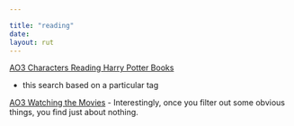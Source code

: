 ```yaml
---

title: "reading"
date: 
layout: rut
---
```


[AO3 Characters Reading Harry Potter
Books](
https://archiveofourown.org/works?utf8=%E2%9C%93&commit=Sort+and+Filter&work_search%5Bsort_column%5D=revised_at&include_work_search%5Bfandom_ids%5D%5B%5D=136512&work_search%5Bother_tag_names%5D=&exclude_work_search%5Bcategory_ids%5D%5B%5D=23&exclude_work_search%5Bcategory_ids%5D%5B%5D=2246&exclude_work_search%5Brelationship_ids%5D%5B%5D=36746&exclude_work_search%5Brelationship_ids%5D%5B%5D=46159&work_search%5Bexcluded_tag_names%5D=Severitus+%7C+Severus+Snape+is+Harry+Potter%27s+Parent%2CDraco+Malfoy%2FHarry+Potter%2CHarry+Potter%2FSeverus+Snape%2CFemale+Harry+Potter%2CFemale+Harry%2CSlash%2CPre-Slash%2CIncest%2CTwincest%2CGay&work_search%5Bcrossover%5D=F&work_search%5Bcomplete%5D=&work_search%5Bwords_from%5D=&work_search%5Bwords_to%5D=&work_search%5Bdate_from%5D=&work_search%5Bdate_to%5D=&work_search%5Bquery%5D=&work_search%5Blanguage_id%5D=en&tag_id=Characters+Reading+Harry+Potter+Books
)
- this search based on a particular tag

[AO3 Watching the Movies](
https://archiveofourown.org/works?utf8=%E2%9C%93&commit=Sort+and+Filter&work_search%5Bsort_column%5D=revised_at&include_work_search%5Bfandom_ids%5D%5B%5D=136512&work_search%5Bother_tag_names%5D=&exclude_work_search%5Bcategory_ids%5D%5B%5D=23&exclude_work_search%5Bfandom_ids%5D%5B%5D=27&exclude_work_search%5Bfandom_ids%5D%5B%5D=245368&exclude_work_search%5Bfandom_ids%5D%5B%5D=879346&exclude_work_search%5Brelationship_ids%5D%5B%5D=99&exclude_work_search%5Brelationship_ids%5D%5B%5D=1110&exclude_work_search%5Brelationship_ids%5D%5B%5D=6640&exclude_work_search%5Brelationship_ids%5D%5B%5D=25456&work_search%5Bexcluded_tag_names%5D=Female+Harry+Potter%2CSlash%2CPre-Slash%2CMale+Slash%2CGen+or+Pre-Slash%2CPossibly+Pre-Slash%2CTrans+Male+Character%2CTrans+Character%2CTrans%2CLGBTQ+Themes%2CLGBTQ+Character%2CLGBTQ+Character+of+Color%2CCommunity%3A+lgbtfest%2CFutanari%2CSeveritus+%7C+Severus+Snape+is+Harry+Potter%27s+Parent%2CHermione+Granger%2FHarry+Potter%2CTrans+Female+Harry+Potter&work_search%5Bcrossover%5D=&work_search%5Bcomplete%5D=&work_search%5Bwords_from%5D=&work_search%5Bwords_to%5D=&work_search%5Bdate_from%5D=&work_search%5Bdate_to%5D=&work_search%5Bquery%5D=&work_search%5Blanguage_id%5D=en&tag_id=Characters+Watching+Harry+Potter+Movies
) - Interestingly, once you filter out some obvious things, you find just about
nothing. 
